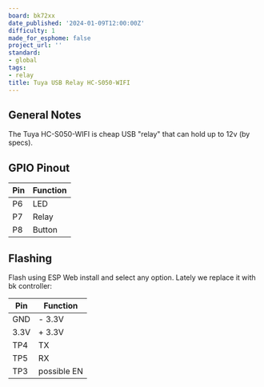 ```yaml
---
board: bk72xx
date_published: '2024-01-09T12:00:00Z'
difficulty: 1
made_for_esphome: false
project_url: ''
standard:
- global
tags:
- relay
title: Tuya USB Relay HC-S050-WIFI
---
```


## General Notes

The Tuya HC-S050-WIFI is cheap USB "relay" that can hold up to 12v (by specs).

## GPIO Pinout

| Pin | Function      |
| --- | ------------- |
| P6  | LED           |
| P7  | Relay         |
| P8  | Button        |

## Flashing

Flash using ESP Web install and select any option. Lately we replace it with bk controller:

| Pin  | Function      |
| ---- | ------------- |
| GND  | - 3.3V        |
| 3.3V | + 3.3V        |
| TP4  | TX            |
| TP5  | RX            |
| TP3  | possible EN   |